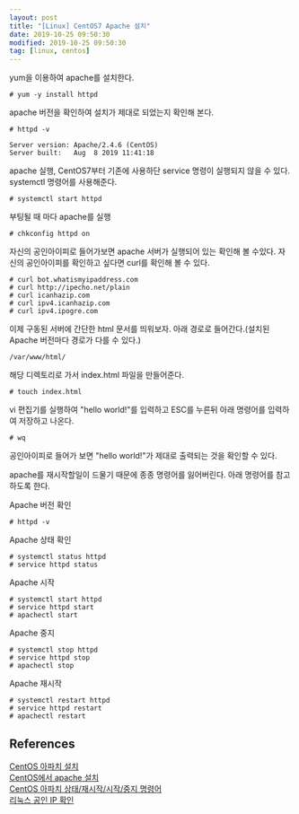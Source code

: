 ```yaml
---
layout: post
title: "[Linux] CentOS7 Apache 설치"
date: 2019-10-25 09:50:30
modified: 2019-10-25 09:50:30
tag: [linux, centos]
---
```


yum을 이용하여 apache를 설치한다.

```
# yum -y install httpd
```

apache 버전을 확인하여 설치가 제대로 되었는지 확인해 본다.  

```
# httpd -v

Server version: Apache/2.4.6 (CentOS)
Server built:   Aug  8 2019 11:41:18
```

apache 실행, CentOS7부터 기존에 사용하단 service 명령이 실행되지 않을 수 있다. systemctl 명령어를 사용해준다.

```
# systemctl start httpd
```

부팅될 때 마다 apache를 실행

```
# chkconfig httpd on
```

자신의 공인아이피로 들어가보면 apache 서버가 실행되어 있는 확인해 볼 수있다. 자신의 공인아이피를 확인하고 싶다면 curl를 확인해 볼 수 있다.

`# curl bot.whatismyipaddress.com`  
`# curl http://ipecho.net/plain`  
`# curl icanhazip.com`  
`# curl ipv4.icanhazip.com`  
`# curl ipv4.ipogre.com`

이제 구동된 서버에 간단한 html 문서를 띄워보자. 아래 경로로 들어간다.(설치된 Apache 버전마다 경로가 다를 수 있다.)

`/var/www/html/`

해당 디렉토리로 가서 index.html 파일을 만들어준다.

```
# touch index.html
```

vi 편집기를 실행하여 "hello world!"를 입력하고 ESC를 누른뒤 아래 명령어를 입력하여 저장하고 나온다.

```
# wq
```

공인아이피로 들어가 보면 "hello world!"가 제대로 출력되는 것을 확인할 수 있다. 

apache를 재시작할일이 드물기 때문에 종종 명령어를 잃어버린다. 아래 명령어를 참고하도록 한다.

Apache 버전 확인
```
# httpd -v
```

Apache 상태 확인
```
# systemctl status httpd
# service httpd status
```

Apache 시작
```
# systemctl start httpd
# service httpd start
# apachectl start
```

Apache 중지
```
# systemctl stop httpd
# service httpd stop
# apachectl stop
```

Apache 재시작
```
# systemctl restart httpd
# service httpd restart
# apachectl restart
```

## References
[CentOS 아파치 설치](https://zetawiki.com/wiki/CentOS_아파치_설치)  
[CentOS에서 apache 설치](https://toma0912.tistory.com/55)  
[CentOS 아파치 상태/재시작/시작/중지 명령어](https://web-inf.tistory.com/16)  
[리눅스 공인 IP 확인](https://zetawiki.com/wiki/리눅스_공인_IP_확인)
